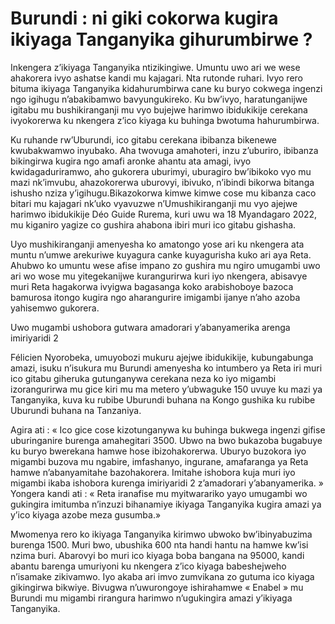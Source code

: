 # Burundi : ni giki cokorwa kugira ikiyaga Tanganyika gihurumbirwe ?

Inkengera z’ikiyaga Tanganyika ntizikingiwe. Umuntu uwo ari we wese ahakorera ivyo ashatse kandi mu kajagari. Nta rutonde ruhari. Ivyo rero bituma ikiyaga Tanganyika kidahurumbirwa cane ku buryo cokwega ingenzi ngo igihugu n’abakibamwo bavyungukireko. Ku bw’ivyo, haratunganijwe igitabu mu bushikiranganji mu vyo bujejwe harimwo ibidukikije cerekana ivyokorerwa ku nkengera z’ico kiyaga ku buhinga bwotuma hahurumbirwa.

Ku ruhande rw’Uburundi, ico gitabu cerekana ibibanza bikenewe kwubakwamwo inyubako. Aha twovuga  amahoteri, inzu z’uburiro, ibibanza bikingirwa kugira ngo amafi aronke ahantu ata amagi,  ivyo kwidagaduriramwo, aho gukorera uburimyi, uburagiro bw’ibikoko vyo mu mazi nk’imvubu, ahazokorerwa uburovyi, ibivuko,  n’ibindi bikorwa bitanga ishusho nziza y’igihugu.Bikazokorwa kimwe kimwe cose mu kibanza caco bitari mu kajagari nk’uko vyavuzwe n’Umushikiranganji mu vyo ajejwe harimwo ibidukikije Déo Guide Rurema, kuri uwu wa 18 Myandagaro 2022, mu kiganiro yagize co gushira ahabona ibiri muri ico gitabu gishasha.

Uyo mushikiranganji amenyesha ko amatongo yose ari ku nkengera ata muntu n’umwe arekuriwe  kuyagura canke kuyagurisha kuko ari aya Reta. Ahubwo ko umuntu wese afise impano zo gushira mu ngiro umugambi uwo ari wo wose mu yitegekanijwe kurangurirwa kuri iyo nkengera, abisavye muri Reta hagakorwa ivyigwa bagasanga koko arabishoboye bazoca bamurosa itongo kugira ngo aharangurire imigambi ijanye n’aho azoba yahisemwo gukorera.

Uwo mugambi ushobora gutwara amadorari y’abanyamerika arenga imiriyaridi 2

Félicien Nyorobeka, umuyobozi mukuru ajejwe ibidukikije, kubungabunga amazi, isuku n’isukura mu Burundi amenyesha ko intumbero ya Reta iri muri ico gitabu giheruka gutunganywa cerekana neza ko iyo migambi izorangurirwa mu gice kiri mu ma metero y’ubwaguke 150 uvuye ku mazi ya Tanganyika, kuva ku rubibe Uburundi buhana na Kongo gushika ku rubibe Uburundi buhana na Tanzaniya.

Agira ati : «  Ico gice cose kizotunganywa ku buhinga bukwega ingenzi gifise uburinganire burenga amahegitari 3500. Ubwo na bwo bukazoba bugabuye ku buryo bwerekana hamwe hose ibizohakorerwa. Uburyo buzokora iyo migambi buzova mu ngabire, imfashanyo, ingurane, amafaranga ya Reta hamwe n’abanyamitahe bazohakorera. Imitahe ishobora kuja muri iyo migambi ikaba ishobora kurenga imiriyaridi 2 z’amadorari y’abanyamerika. » Yongera kandi ati : « Reta iranafise mu myitwarariko yayo umugambi wo gukingira imitumba n’inzuzi bihanamiye ikiyaga Tanganyika kugira amazi ya y’ico kiyaga azobe meza gusumba.»

Mwomenya rero ko ikiyaga Tanganyika kirimwo ubwoko bw’ibinyabuzima burenga 1500. Muri bwo, ubushika 600 nta handi hantu na hamwe kw’isi nzima buri. Abarovyi bo muri ico kiyaga boba bangana na 95000, kandi abantu barenga umuriyoni ku nkengera z’ico kiyaga babeshejweho n’isamake zikivamwo. Iyo akaba ari imvo zumvikana zo gutuma ico kiyaga gikingirwa bikwiye. Bivugwa n’uwurongoye ishirahamwe « Enabel » mu Burundi mu migambi rirangura harimwo n’ugukingira amazi y’ikiyaga Tanganyika.
